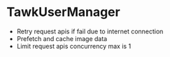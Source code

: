 # TawkUserManager

- Retry request apis if fail due to internet connection
- Prefetch and cache image data
- Limit request apis concurrency max is 1
